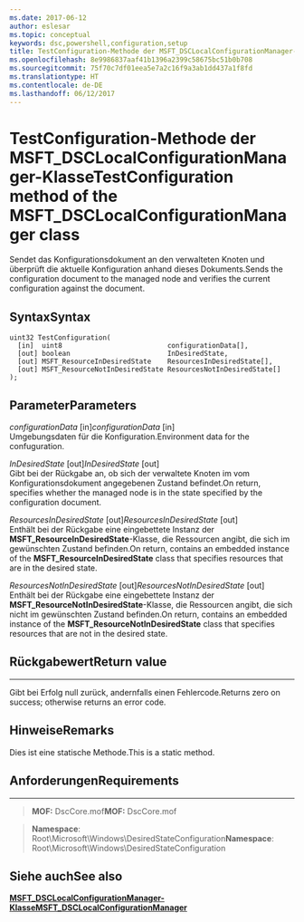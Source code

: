 ```yaml
---
ms.date: 2017-06-12
author: eslesar
ms.topic: conceptual
keywords: dsc,powershell,configuration,setup
title: TestConfiguration-Methode der MSFT_DSCLocalConfigurationManager-Klasse
ms.openlocfilehash: 8e9986837aaf41b1396a2399c58675bc51b0b708
ms.sourcegitcommit: 75f70c7df01eea5e7a2c16f9a3ab1dd437a1f8fd
ms.translationtype: HT
ms.contentlocale: de-DE
ms.lasthandoff: 06/12/2017
---
```

# <a name="testconfiguration-method-of-the-msftdsclocalconfigurationmanager-class"></a><span data-ttu-id="5b894-103">TestConfiguration-Methode der MSFT_DSCLocalConfigurationManager-Klasse</span><span class="sxs-lookup"><span data-stu-id="5b894-103">TestConfiguration method of the MSFT_DSCLocalConfigurationManager class</span></span>

<span data-ttu-id="5b894-104">Sendet das Konfigurationsdokument an den verwalteten Knoten und überprüft die aktuelle Konfiguration anhand dieses Dokuments.</span><span class="sxs-lookup"><span data-stu-id="5b894-104">Sends the configuration document to the managed node and verifies the current configuration against the document.</span></span>

<a name="syntax"></a><span data-ttu-id="5b894-105">Syntax</span><span class="sxs-lookup"><span data-stu-id="5b894-105">Syntax</span></span>
------

```mof
uint32 TestConfiguration(
  [in]  uint8                          configurationData[],
  [out] boolean                        InDesiredState,
  [out] MSFT_ResourceInDesiredState    ResourcesInDesiredState[],
  [out] MSFT_ResourceNotInDesiredState ResourcesNotInDesiredState[]
);
```

<a name="parameters"></a><span data-ttu-id="5b894-106">Parameter</span><span class="sxs-lookup"><span data-stu-id="5b894-106">Parameters</span></span>
----------

<span data-ttu-id="5b894-107">*configurationData* \[in\]</span><span class="sxs-lookup"><span data-stu-id="5b894-107">*configurationData* \[in\]</span></span>  
<span data-ttu-id="5b894-108">Umgebungsdaten für die Konfiguration.</span><span class="sxs-lookup"><span data-stu-id="5b894-108">Environment data for the confuguration.</span></span>

<span data-ttu-id="5b894-109">*InDesiredState* \[out\]</span><span class="sxs-lookup"><span data-stu-id="5b894-109">*InDesiredState* \[out\]</span></span>  
<span data-ttu-id="5b894-110">Gibt bei der Rückgabe an, ob sich der verwaltete Knoten im vom Konfigurationsdokument angegebenen Zustand befindet.</span><span class="sxs-lookup"><span data-stu-id="5b894-110">On return, specifies whether the managed node is in the state specified by the configuration document.</span></span>

<span data-ttu-id="5b894-111">*ResourcesInDesiredState* \[out\]</span><span class="sxs-lookup"><span data-stu-id="5b894-111">*ResourcesInDesiredState* \[out\]</span></span>  
<span data-ttu-id="5b894-112">Enthält bei der Rückgabe eine eingebettete Instanz der **MSFT_ResourceInDesiredState**-Klasse, die Ressourcen angibt, die sich im gewünschten Zustand befinden.</span><span class="sxs-lookup"><span data-stu-id="5b894-112">On return, contains an embedded instance of the **MSFT_ResourceInDesiredState** class that specifies resources that are in the desired state.</span></span>

<span data-ttu-id="5b894-113">*ResourcesNotInDesiredState* \[out\]</span><span class="sxs-lookup"><span data-stu-id="5b894-113">*ResourcesNotInDesiredState* \[out\]</span></span>  
<span data-ttu-id="5b894-114">Enthält bei der Rückgabe eine eingebettete Instanz der **MSFT_ResourceNotInDesiredState**-Klasse, die Ressourcen angibt, die sich nicht im gewünschten Zustand befinden.</span><span class="sxs-lookup"><span data-stu-id="5b894-114">On return, contains an embedded instance of the **MSFT_ResourceNotInDesiredState** class that specifies resources that are not in the desired state.</span></span>

## <a name="return-value"></a><span data-ttu-id="5b894-115">Rückgabewert</span><span class="sxs-lookup"><span data-stu-id="5b894-115">Return value</span></span>
------------

<span data-ttu-id="5b894-116">Gibt bei Erfolg null zurück, andernfalls einen Fehlercode.</span><span class="sxs-lookup"><span data-stu-id="5b894-116">Returns zero on success; otherwise returns an error code.</span></span>

## <a name="remarks"></a><span data-ttu-id="5b894-117">Hinweise</span><span class="sxs-lookup"><span data-stu-id="5b894-117">Remarks</span></span>

<span data-ttu-id="5b894-118">Dies ist eine statische Methode.</span><span class="sxs-lookup"><span data-stu-id="5b894-118">This is a static method.</span></span>

## <a name="requirements"></a><span data-ttu-id="5b894-119">Anforderungen</span><span class="sxs-lookup"><span data-stu-id="5b894-119">Requirements</span></span>
------------
><span data-ttu-id="5b894-120">**MOF:** DscCore.mof</span><span class="sxs-lookup"><span data-stu-id="5b894-120">**MOF:** DscCore.mof</span></span>

><span data-ttu-id="5b894-121">**Namespace**: Root\Microsoft\Windows\DesiredStateConfiguration</span><span class="sxs-lookup"><span data-stu-id="5b894-121">**Namespace**: Root\Microsoft\Windows\DesiredStateConfiguration</span></span>


## <a name="see-also"></a><span data-ttu-id="5b894-122">Siehe auch</span><span class="sxs-lookup"><span data-stu-id="5b894-122">See also</span></span>


[<span data-ttu-id="5b894-123">**MSFT_DSCLocalConfigurationManager-Klasse**</span><span class="sxs-lookup"><span data-stu-id="5b894-123">**MSFT_DSCLocalConfigurationManager**</span></span>](msft-dsclocalconfigurationmanager.md)


 

 



